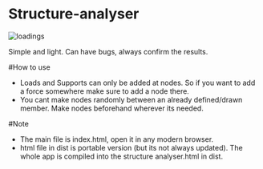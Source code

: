 # Structure-analyser

![loadings](https://user-images.githubusercontent.com/33609172/200195876-c3a3ffaf-f4a5-4830-9da7-f610c9b19420.jpg)

Simple and light. Can have bugs, always confirm the results.

#How to use
- Loads and Supports can only be added at nodes. So if you want to add a force somewhere make sure to add a node there.
- You cant make nodes randomly between an already defined/drawn member. Make nodes beforehand wherever its needed.

#Note
- The main file is index.html, open it in any modern browser.
- html file in dist is portable version (but its not always updated). The whole app is compiled into the structure analyser.html in dist.

